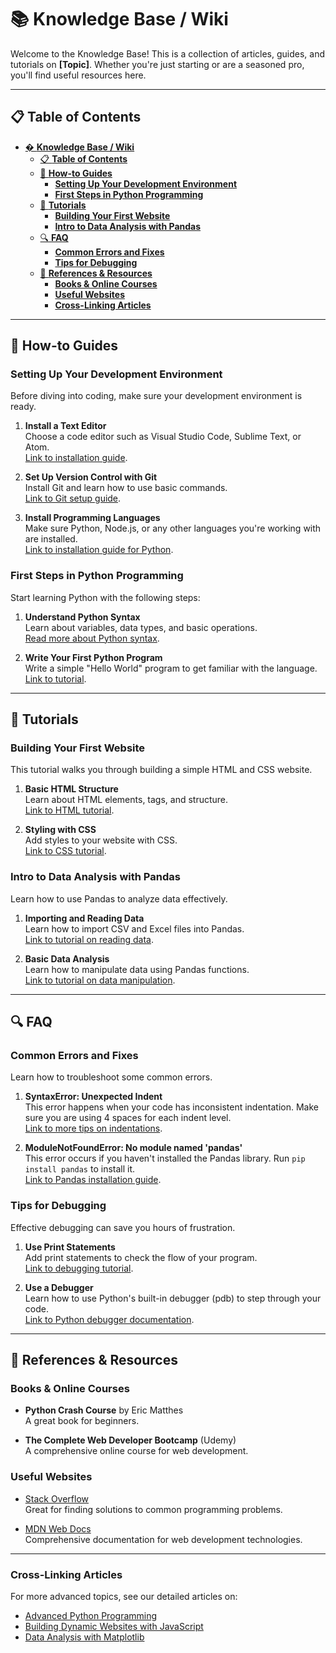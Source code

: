 # 📚 **Knowledge Base / Wiki**

Welcome to the Knowledge Base! This is a collection of articles, guides, and tutorials on **[Topic]**. Whether you're just starting or are a seasoned pro, you'll find useful resources here.

---

## 📋 **Table of Contents**

- [� **Knowledge Base / Wiki**](#-knowledge-base--wiki)
  - [📋 **Table of Contents**](#-table-of-contents)
  - [📝 **How-to Guides**](#-how-to-guides)
    - [**Setting Up Your Development Environment**](#setting-up-your-development-environment)
    - [**First Steps in Python Programming**](#first-steps-in-python-programming)
  - [📖 **Tutorials**](#-tutorials)
    - [**Building Your First Website**](#building-your-first-website)
    - [**Intro to Data Analysis with Pandas**](#intro-to-data-analysis-with-pandas)
  - [🔍 **FAQ**](#-faq)
    - [**Common Errors and Fixes**](#common-errors-and-fixes)
    - [**Tips for Debugging**](#tips-for-debugging)
  - [🔗 **References \& Resources**](#-references--resources)
    - [**Books \& Online Courses**](#books--online-courses)
    - [**Useful Websites**](#useful-websites)
    - [**Cross-Linking Articles**](#cross-linking-articles)

---

## 📝 **How-to Guides**

### **Setting Up Your Development Environment**

Before diving into coding, make sure your development environment is ready.

1. **Install a Text Editor**  
   Choose a code editor such as Visual Studio Code, Sublime Text, or Atom.  
   [Link to installation guide](#).

2. **Set Up Version Control with Git**  
   Install Git and learn how to use basic commands.  
   [Link to Git setup guide](#).

3. **Install Programming Languages**  
   Make sure Python, Node.js, or any other languages you're working with are installed.  
   [Link to installation guide for Python](#).

### **First Steps in Python Programming**

Start learning Python with the following steps:

1. **Understand Python Syntax**  
   Learn about variables, data types, and basic operations.  
   [Read more about Python syntax](#).

2. **Write Your First Python Program**  
   Write a simple "Hello World" program to get familiar with the language.  
   [Link to tutorial](#).

---

## 📖 **Tutorials**

### **Building Your First Website**

This tutorial walks you through building a simple HTML and CSS website.

1. **Basic HTML Structure**  
   Learn about HTML elements, tags, and structure.  
   [Link to HTML tutorial](#).

2. **Styling with CSS**  
   Add styles to your website with CSS.  
   [Link to CSS tutorial](#).

### **Intro to Data Analysis with Pandas**

Learn how to use Pandas to analyze data effectively.

1. **Importing and Reading Data**  
   Learn how to import CSV and Excel files into Pandas.  
   [Link to tutorial on reading data](#).

2. **Basic Data Analysis**  
   Learn how to manipulate data using Pandas functions.  
   [Link to tutorial on data manipulation](#).

---

## 🔍 **FAQ**

### **Common Errors and Fixes**

Learn how to troubleshoot some common errors.

1. **SyntaxError: Unexpected Indent**  
   This error happens when your code has inconsistent indentation. Make sure you are using 4 spaces for each indent level.  
   [Link to more tips on indentations](#).

2. **ModuleNotFoundError: No module named 'pandas'**  
   This error occurs if you haven't installed the Pandas library. Run `pip install pandas` to install it.  
   [Link to Pandas installation guide](#).

### **Tips for Debugging**

Effective debugging can save you hours of frustration.

1. **Use Print Statements**  
   Add print statements to check the flow of your program.  
   [Link to debugging tutorial](#).

2. **Use a Debugger**  
   Learn how to use Python's built-in debugger (pdb) to step through your code.  
   [Link to Python debugger documentation](#).

---

## 🔗 **References & Resources**

### **Books & Online Courses**

- **Python Crash Course** by Eric Matthes  
  A great book for beginners.

- **The Complete Web Developer Bootcamp** (Udemy)  
  A comprehensive online course for web development.

### **Useful Websites**

- [Stack Overflow](https://stackoverflow.com)  
  Great for finding solutions to common programming problems.

- [MDN Web Docs](https://developer.mozilla.org/en-US/)  
  Comprehensive documentation for web development technologies.

---

### **Cross-Linking Articles**

For more advanced topics, see our detailed articles on:
- [Advanced Python Programming](#)  
- [Building Dynamic Websites with JavaScript](#)  
- [Data Analysis with Matplotlib](#)
